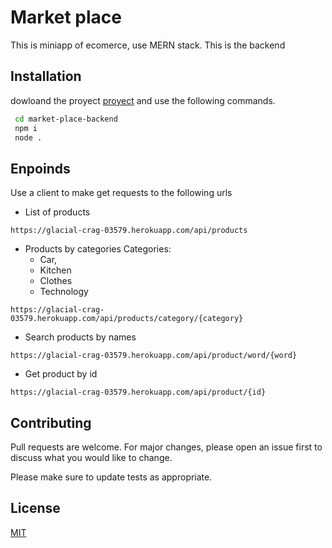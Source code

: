 # Market place

This is miniapp of ecomerce, use MERN stack. This is the backend

## Installation

dowloand the proyect [proyect](https://github.com/Vente16/market-place-backend.git) and use the following commands.

```bash
 cd market-place-backend
 npm i
 node .
```

## Enpoinds

Use a client to make get requests to the following urls

- List of products

```
https://glacial-crag-03579.herokuapp.com/api/products
```

- Products by categories
  Categories:
  * Car,
  * Kitchen
  * Clothes
  * Technology
```
https://glacial-crag-03579.herokuapp.com/api/products/category/{category}
```

- Search products by names
```
https://glacial-crag-03579.herokuapp.com/api/product/word/{word}
```

- Get product by id
```
https://glacial-crag-03579.herokuapp.com/api/product/{id}
```


## Contributing
Pull requests are welcome. For major changes, please open an issue first to discuss what you would like to change.

Please make sure to update tests as appropriate.

## License
[MIT](https://choosealicense.com/licenses/mit/)